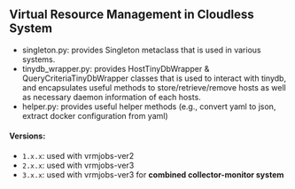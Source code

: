 ## Virtual Resource Management in Cloudless System

- singleton.py: provides Singleton metaclass that is used in various systems.
- tinydb_wrapper.py: provides HostTinyDbWrapper & QueryCriteriaTinyDbWrapper classes that is used to interact with tinydb, and encapsulates useful methods to store/retrieve/remove hosts as well as necessary daemon information of each hosts.
- helper.py: provides useful helper methods (e.g., convert yaml to json, extract docker configuration from yaml)

#### Versions:
- `1.x.x`: used with vrmjobs-ver2
- `2.x.x`: used with vrmjobs-ver3
- `3.x.x`: used with vrmjobs-ver3 for **combined collector-monitor system**
